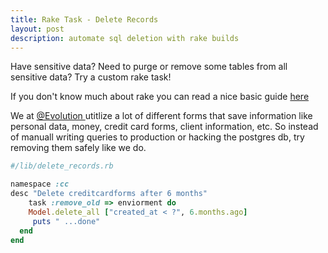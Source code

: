 ```yaml
---
title: Rake Task - Delete Records
layout: post
description: automate sql deletion with rake builds
---
```


Have sensitive data? Need to purge or remove some tables from all sensitive data? Try a custom rake task! 

If you don't know much about rake you can read a nice basic guide [here](http://www.virtuouscode.com/2014/04/21/rake-part-1-basics/)


We at [@Evolution ](http://www.myevolutiontravel.com/) utitlize a lot of different forms that save information like personal data, money, credit card forms, client information, etc. So instead of manuall writing queries to production or hacking the postgres db, try removing them safely like we do. 

```ruby
#/lib/delete_records.rb

namespace :cc
desc "Delete creditcardforms after 6 months"
	task :remove_old => enviorment do
	Model.delete_all ["created_at < ?", 6.months.ago]
	 puts " ...done"
  end
end
```

